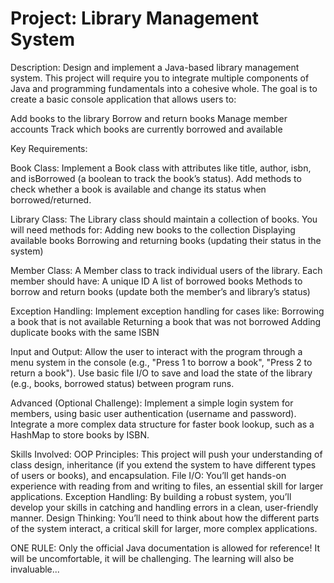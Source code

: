 # Project: Library Management System
Description: Design and implement a Java-based library management system. This project will require you to integrate 
multiple components of Java and programming fundamentals into a cohesive whole.
The goal is to create a basic console application that allows users to:

Add books to the library
Borrow and return books
Manage member accounts
Track which books are currently borrowed and available

Key Requirements:

Book Class:
Implement a Book class with attributes like title, author, isbn, and isBorrowed (a boolean to track the book’s status).
Add methods to check whether a book is available and change its status when borrowed/returned.

Library Class:
The Library class should maintain a collection of books. You will need methods for:
Adding new books to the collection
Displaying available books
Borrowing and returning books (updating their status in the system)

Member Class:
A Member class to track individual users of the library. Each member should have:
A unique ID
A list of borrowed books
Methods to borrow and return books (update both the member’s and library’s status)

Exception Handling:
Implement exception handling for cases like:
Borrowing a book that is not available
Returning a book that was not borrowed
Adding duplicate books with the same ISBN

Input and Output:
Allow the user to interact with the program through a menu system in the console (e.g., "Press 1 to borrow a book", 
"Press 2 to return a book").
Use basic file I/O to save and load the state of the library (e.g., books, borrowed status) between program runs.

Advanced (Optional Challenge):
Implement a simple login system for members, using basic user authentication (username and password).
Integrate a more complex data structure for faster book lookup, such as a HashMap to store books by ISBN.

Skills Involved:
OOP Principles: This project will push your understanding of class design, inheritance (if you extend the system to have
different types of users or books), and encapsulation.
File I/O: You’ll get hands-on experience with reading from and writing to files, an essential skill for larger 
applications.
Exception Handling: By building a robust system, you’ll develop your skills in catching and handling errors in a clean, 
user-friendly manner.
Design Thinking: You’ll need to think about how the different parts of the system interact, a critical skill for larger, 
more complex applications.

ONE RULE:
Only the official Java documentation is allowed for reference!
It will be uncomfortable, it will be challenging. The learning will also be invaluable...